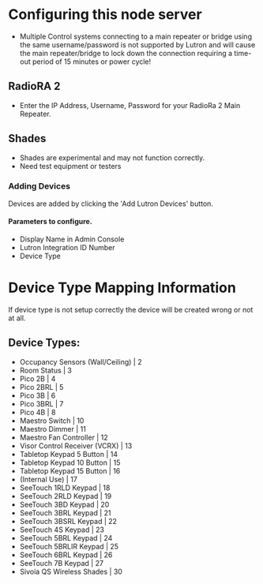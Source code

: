 # Configuring this node server
- Multiple Control systems connecting to a main repeater or bridge using the same username/password is not supported by Lutron and will cause the main repeater/bridge to lock down the connection requiring a time-out period of 15 minutes or power cycle!

## RadioRA 2
- Enter the IP Address, Username, Password for your RadioRa 2 Main Repeater.

## Shades
- Shades are experimental and may not function correctly.
- Need test equipment or testers

### Adding Devices
Devices are added by clicking the 'Add Lutron Devices' button.

#### Parameters to configure.
- Display Name in Admin Console
- Lutron Integration ID Number
- Device Type

# Device Type Mapping Information
If device type is not setup correctly the device will be created wrong or not at all.

## Device Types:
- Occupancy Sensors (Wall/Ceiling)  | 2 
- Room Status                       | 3 
- Pico 2B                           | 4 
- Pico 2BRL                         | 5 
- Pico 3B                           | 6 
- Pico 3BRL                         | 7 
- Pico 4B                           | 8 
- Maestro Switch                    | 10 
- Maestro Dimmer                    | 11 
- Maestro Fan Controller            | 12 
- Visor Control Receiver (VCRX)     | 13 
- Tabletop Keypad 5 Button          | 14 
- Tabletop Keypad 10 Button         | 15 
- Tabletop Keypad 15 Button         | 16
- (Internal Use)                    | 17
- SeeTouch 1RLD Keypad              | 18
- SeeTouch 2RLD Keypad              | 19
- SeeTouch 3BD Keypad               | 20
- SeeTouch 3BRL Keypad              | 21
- SeeTouch 3BSRL Keypad             | 22
- SeeTouch 4S Keypad                | 23
- SeeTouch 5BRL Keypad              | 24
- SeeTouch 5BRLIR Keypad            | 25
- SeeTouch 6BRL Keypad              | 26
- SeeTouch 7B Keypad                | 27
- Sivoia QS Wireless Shades         | 30 

